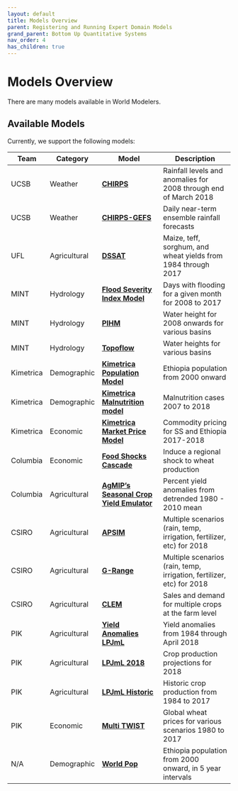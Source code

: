 ```yaml
---
layout: default
title: Models Overview
parent: Registering and Running Expert Domain Models
grand_parent: Bottom Up Quantitative Systems
nav_order: 4
has_children: true
---
```



# Models Overview

There are many models available in World Modelers.

## Available Models
Currently, we support the following models:

| Team      | Category     | Model                                | Description                                                             | 
|-----------|--------------|--------------------------------------|-------------------------------------------------------------------------| 
| UCSB      | Weather      | [**CHIRPS**](CHIRPS.md)                               | Rainfall levels and anomalies for 2008 through end of March 2018        | 
| UCSB      | Weather      | [**CHIRPS-GEFS**](CHIRPS.md)                               | Daily near-term ensemble rainfall forecasts        | 
| UFL       | Agricultural | [**DSSAT**](DSSAT.md)                                | Maize, teff, sorghum, and wheat yields from 1984 through 2017         | 
| MINT      | Hydrology    | [**Flood Severity Index Model**](FSI.md)           | Days with flooding for a given month for 2008 to 2017                   | 
| MINT      | Hydrology    | [**PIHM**](PIHM.md)                                 | Water height for 2008 onwards for various basins                        | 
| MINT      | Hydrology    | [**Topoflow**](Topoflow.md)                             | Water heights for various basins                                        | 
| Kimetrica | Demographic  | [**Kimetrica Population Model**](Kimetrica.md)           | Ethiopia population from 2000 onward                                    | 
| Kimetrica | Demographic  | [**Kimetrica Malnutrition model**](Kimetrica.md)         | Malnutrition cases 2007 to 2018                                         | 
| Kimetrica | Economic     | [**Kimetrica Market Price Model**](Kimetrica.md)         | Commodity pricing for SS and Ethiopia 2017-2018                         | 
| Columbia  | Economic     | [**Food Shocks Cascade**](FSC.md)                  | Induce a regional shock to wheat production                             | 
| Columbia  | Agricultural | [**AgMIP’s Seasonal Crop Yield Emulator**](AgMIP.md) | Percent yield anomalies from detrended 1980 - 2010 mean                       | 
| CSIRO     | Agricultural | [**APSIM**](CSIRO.md)                                | Multiple scenarios (rain, temp, irrigation, fertilizer, etc) for 2018 | 
| CSIRO     | Agricultural | [**G-Range**](CSIRO.md)                              | Multiple scenarios (rain, temp, irrigation, fertilizer, etc) for 2018 | 
| CSIRO     | Agricultural | [**CLEM**](CSIRO.md)                                 | Sales and demand for multiple crops at the farm level                   | 
| PIK       | Agricultural | [**Yield Anomalies LPJmL**](LPJmL.md)                | Yield anomalies from 1984 through April 2018                            | 
| PIK       | Agricultural | [**LPJmL 2018**](LPJmL.md)                           | Crop production projections for 2018                                    | 
| PIK       | Agricultural | [**LPJmL Historic**](LPJmL.md)                       | Historic crop production from 1984 to 2017                              | 
| PIK       | Economic     | [**Multi TWIST**](TWiST.md)                          | Global wheat prices for various scenarios 1980 to 2017                  | 
| N/A       | Demographic  | [**World Pop**](external-models.md)                            | Ethiopia population from 2000 onward, in 5 year intervals             | 
